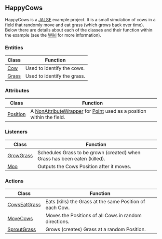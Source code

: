 ## HappyCows

HappyCows is a [JALSE](https://github.com/Ellzord/JALSE) example project. It is a small simulation of cows in a field that randomly move and eat grass (which grows back over time). Below there are details about each of the classes and their function within the example (see the [Wiki](https://github.com/Ellzord/JALSE/wiki) for more information).

### Entities

| Class | Function |
| ------------- | ------|
| [Cow](https://github.com/Ellzord/JALSE-HappyCows/blob/master/HappyCows/src/happycows/entities/Cow.java) | Used to identify the cows. |
| [Grass](https://github.com/Ellzord/JALSE-HappyCows/blob/master/HappyCows/src/happycows/entities/Grass.java) | Used to identify the grass. |

### Attributes

| Class | Function |
| ------------- | ------|
| [Position](https://github.com/Ellzord/JALSE-HappyCows/blob/master/HappyCows/src/happycows/attributes/Position.java) | A [NonAttributeWrapper](https://github.com/Ellzord/JALSE/blob/master/JALSE/src/jalse/attributes/NonAttributeWrapper.java) for [Point](http://docs.oracle.com/javase/8/docs/api/java/awt/Point.html) used as a position within the field. |

### Listeners

| Class | Function |
| ------------- | ------|
| [GrowGrass](https://github.com/Ellzord/JALSE-HappyCows/blob/master/HappyCows/src/happycows/listeners/GrowGrass.java) | Schedules Grass to be grown (created) when Grass has been eaten (killed). |
| [Moo](https://github.com/Ellzord/JALSE-HappyCows/blob/master/HappyCows/src/happycows/listeners/Moo.java) | Outputs the Cows Position after it moves. |

### Actions

| Class | Function |
| ------------- | ------|
| [CowsEatGrass](https://github.com/Ellzord/JALSE-HappyCows/blob/master/HappyCows/src/happycows/actions/CowsEatGrass.java) | Eats (kills) the Grass at the same Position of each Cow. |
| [MoveCows](https://github.com/Ellzord/JALSE-HappyCows/blob/master/HappyCows/src/happycows/actions/MoveCows.java) | Moves the Positions of all Cows in random directions. |
| [SproutGrass](https://github.com/Ellzord/JALSE-HappyCows/blob/master/HappyCows/src/happycows/actions/SproutGrass.java) | Grows (creates) Grass at a random Position. |
